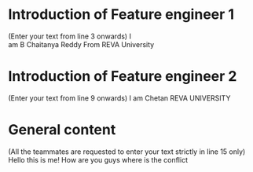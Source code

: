 # Introduction of Feature engineer 1
(Enter your text from line 3 onwards) 
I  
am
B Chaitanya Reddy
From REVA University
# Introduction of Feature engineer 2 
(Enter your text from line 9 onwards)
I 
am 
Chetan
REVA UNIVERSITY
# General content
(All the teammates are requested to enter your text strictly in line 15 only)
Hello this is me! 
How are you guys
where is the conflict



